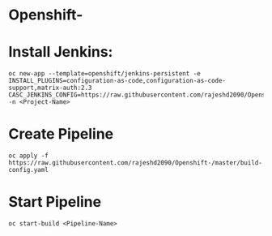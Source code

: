 # Openshift-

# Install Jenkins:
    oc new-app --template=openshift/jenkins-persistent -e INSTALL_PLUGINS=configuration-as-code,configuration-as-code-support,matrix-auth:2.3 CASC_JENKINS_CONFIG=https://raw.githubusercontent.com/rajeshd2090/Openshift-/master/Jenkins.yaml -n <Project-Name>

# Create Pipeline

    oc apply -f https://raw.githubusercontent.com/rajeshd2090/Openshift-/master/build-config.yaml
   
# Start Pipeline
    oc start-build <Pipeline-Name>

